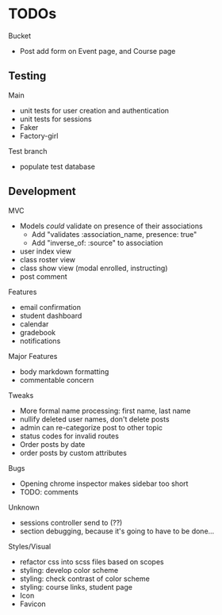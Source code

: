 # TODOs

Bucket
* Post add form on Event page, and Course page

## Testing
Main
* unit tests for user creation and authentication
* unit tests for sessions
* Faker
* Factory-girl

Test branch
* populate test database

## Development
MVC
* Models *could* validate on presence of their associations
  * Add "validates :association_name, presence: true"
  * Add "inverse_of: :source" to association
* user index view
* class roster view
* class show view (modal enrolled, instructing)
* post comment

Features
* email confirmation
* student dashboard
* calendar
* gradebook
* notifications

Major Features
* body markdown formatting
* commentable concern

Tweaks
* More formal name processing: first name, last name
* nullify deleted user names, don't delete posts
* admin can re-categorize post to other topic
* status codes for invalid routes
* Order posts by date
* order posts by custom attributes

Bugs
* Opening chrome inspector makes sidebar too short
* TODO: comments

Unknown
* sessions controller send to (??)
* section debugging, because it's going to have to be done...


Styles/Visual
* refactor css into scss files based on scopes
* styling: develop color scheme
* styling: check contrast of color scheme
* styling: course links, student page
* Icon
* Favicon

